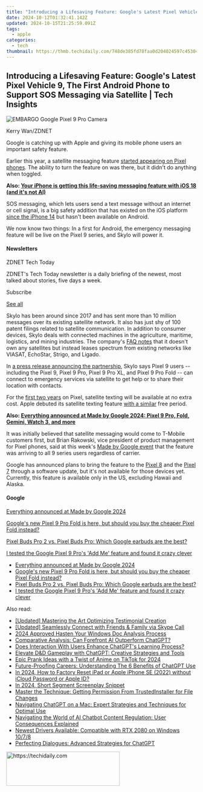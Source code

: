 ```yaml
---
title: "Introducing a Lifesaving Feature: Google's Latest Pixel Vehicle 9, The First Android Phone to Support SOS Messaging via Satellite | Tech Insights"
date: 2024-10-12T01:32:41.142Z
updated: 2024-10-15T21:25:59.091Z
tags:
  - apple
categories:
  - tech
thumbnail: https://thmb.techidaily.com/748de385fd78faa0d204024597c45304a88577256e08ed293c3cd91c5718eb11.jpg
---
```


## Introducing a Lifesaving Feature: Google's Latest Pixel Vehicle 9, The First Android Phone to Support SOS Messaging via Satellite | Tech Insights

![EMBARGO Google Pixel 9 Pro Camera](https://www.zdnet.com/a/img/resize/0fdea0d316ef54f06d0a959c0f64335d8cf2c49c/2024/08/10/a45b95ea-6698-4e9f-a8b0-6a36ec747472/dsc01588.jpg?auto=webp&width=1280)

Kerry Wan/ZDNET

Google is catching up with Apple and giving its mobile phone users an important safety feature.

Earlier this year, a satellite messaging feature [started appearing on Pixel phones](https://www.zdnet.com/article/satellite-sos-is-showing-up-on-pixel-phones-how-it-can-help-you-in-an-emergency/). The ability to turn the feature on was there, but it didn't do anything when toggled.

**Also: [Your iPhone is getting this life-saving messaging feature with iOS 18 (and it's not AI)](https://www.zdnet.com/article/your-iphone-is-getting-this-life-saving-messaging-feature-with-ios-18-and-its-not-ai/)**

SOS messaging, which lets users send a text message without an internet or cell signal, is a big safety addition that has existed on the iOS platform [since the iPhone 14](https://www.zdnet.com/article/how-to-use-the-iphone-14s-new-emergency-sos-text-via-satellite-feature/) but hasn't been available on Android.

We now know two things: In a first for Android, the emergency messaging feature will be live on the Pixel 9 series, and Skylo will power it.

#### Newsletters

ZDNET Tech Today

ZDNET's Tech Today newsletter is a daily briefing of the newest, most talked about stories, five days a week.

 Subscribe

[See all](https://www.zdnet.com/newsletters/)

Skylo has been around since 2017 and has sent more than 10 million messages over its existing satellite network. It also has just shy of 100 patent filings related to satellite communication. In addition to consumer devices, Skylo deals with connected machines in the agriculture, maritime, logistics, and mining industries. The company's [FAQ notes](https://www.skylo.tech/faq) that it doesn't own any satellites but instead leases spectrum from existing networks like VIASAT, EchoStar, Strigo, and Ligado.

In [a press release announcing the partnership](https://www.businesswire.com/news/home/20240813059141/en/Skylo-Connectivity-Enables-New-Satellite-SOS-Feature-on-Google-Pixel-9-Series), Skylo says Pixel 9 users -- including the Pixel 9, Pixel 9 Pro, Pixel 9 Pro XL, and Pixel 9 Pro Fold -- can connect to emergency services via satellite to get help or to share their location with contacts. 

For the [first two years](https://blog.google/products/pixel/google-pixel-9-pro-xl/) on Pixel, satellite texting will be available at no extra cost. Apple debuted its satellite texting feature [with a similar](https://www.zdnet.com/article/your-iphone-is-getting-this-life-saving-messaging-feature-with-ios-18-and-its-not-ai/) free period.

**Also: [Everything announced at Made by Google 2024: Pixel 9 Pro, Fold, Gemini, Watch 3, and more](https://www.zdnet.com/article/everything-announced-at-made-by-google-2024-pixel-9-pro-fold-gemini-watch-3-and-more/)**

It was initially believed that satellite messaging would come to T-Mobile customers first, but Brian Rakowski, vice president of product management for Pixel phones, said at this week's [Made by Google event](https://www.zdnet.com/article/everything-announced-at-made-by-google-2024-pixel-9-pro-fold-gemini-watch-3-and-more/) that the feature was arriving to all 9 series users regardless of carrier. 

Google has announced plans to bring the feature to the [Pixel 8](https://www.zdnet.com/article/googles-pixel-8-is-the-real-star-of-its-android-lineup-andnow-its-200-off/) and the [Pixel 7](https://www.zdnet.com/article/pixel-7-and-pixel-7-pro-hands-on-the-start-of-googles-walled-garden/) through a software update, but it's not available for those devices yet. Currently, this feature is available only in the US, excluding Hawaii and Alaska.

#### Google

[Everything announced at Made by Google 2024](https://www.zdnet.com/article/everything-announced-at-made-by-google-2024-pixel-9-pro-fold-gemini-watch-3-and-more/ "Everything announced at Made by Google 2024")

[Google's new Pixel 9 Pro Fold is here, but should you buy the cheaper Pixel Fold instead?](https://www.zdnet.com/article/google-pixel-9-pro-fold-vs-pixel-fold/ "Google's new Pixel 9 Pro Fold is here, but should you buy the cheaper Pixel Fold instead?")

[Pixel Buds Pro 2 vs. Pixel Buds Pro: Which Google earbuds are the best?](https://www.zdnet.com/article/pixel-buds-pro-2-vs-pixel-buds-pro-which-google-earbuds-are-the-best/ "Pixel Buds Pro 2 vs. Pixel Buds Pro: Which Google earbuds are the best?")

[I tested the Google Pixel 9 Pro's 'Add Me' feature and found it crazy clever](https://www.zdnet.com/article/the-google-pixel-9-pros-add-me-feature-is-an-ar-camera-tool-youll-actually-use/ "I tested the Google Pixel 9 Pro's 'Add Me' feature and found it crazy clever")

* [Everything announced at Made by Google 2024](https://www.zdnet.com/article/everything-announced-at-made-by-google-2024-pixel-9-pro-fold-gemini-watch-3-and-more/ "Everything announced at Made by Google 2024")
* [Google's new Pixel 9 Pro Fold is here, but should you buy the cheaper Pixel Fold instead?](https://www.zdnet.com/article/google-pixel-9-pro-fold-vs-pixel-fold/ "Google's new Pixel 9 Pro Fold is here, but should you buy the cheaper Pixel Fold instead?")
* [Pixel Buds Pro 2 vs. Pixel Buds Pro: Which Google earbuds are the best?](https://www.zdnet.com/article/pixel-buds-pro-2-vs-pixel-buds-pro-which-google-earbuds-are-the-best/ "Pixel Buds Pro 2 vs. Pixel Buds Pro: Which Google earbuds are the best?")
* [I tested the Google Pixel 9 Pro's 'Add Me' feature and found it crazy clever](https://www.zdnet.com/article/the-google-pixel-9-pros-add-me-feature-is-an-ar-camera-tool-youll-actually-use/ "I tested the Google Pixel 9 Pro's 'Add Me' feature and found it crazy clever")

<ins class="adsbygoogle"
     style="display:block"
     data-ad-format="autorelaxed"
     data-ad-client="ca-pub-7571918770474297"
     data-ad-slot="1223367746"></ins>

<ins class="adsbygoogle"
     style="display:block"
     data-ad-client="ca-pub-7571918770474297"
     data-ad-slot="8358498916"
     data-ad-format="auto"
     data-full-width-responsive="true"></ins>

<span class="atpl-alsoreadstyle">Also read:</span>
<div><ul>
<li><a href="https://extra-skills.techidaily.com/updated-mastering-the-art-optimizing-testimonial-creation/"><u>[Updated] Mastering the Art Optimizing Testimonial Creation</u></a></li>
<li><a href="https://screen-sharing-recording.techidaily.com/updated-seamlessly-connect-with-friends-and-family-via-skype-call/"><u>[Updated] Seamlessly Connect with Friends & Family via Skype Call</u></a></li>
<li><a href="https://some-knowledge.techidaily.com/2024-approved-hasten-your-windows-doc-analysis-process/"><u>2024 Approved Hasten Your Windows Doc Analysis Process</u></a></li>
<li><a href="https://tech-hub.techidaily.com/comparative-analysis-can-forefront-ai-outperform-chatgpt/"><u>Comparative Analysis: Can Forefront AI Outperform ChatGPT?</u></a></li>
<li><a href="https://tech-hub.techidaily.com/does-interaction-with-users-enhance-chatgpts-learning-process/"><u>Does Interaction With Users Enhance ChatGPT's Learning Process?</u></a></li>
<li><a href="https://tech-hub.techidaily.com/elevate-dandd-gameplay-with-chatgpt-creative-strategies-and-tools/"><u>Elevate D&D Gameplay with ChatGPT: Creative Strategies and Tools</u></a></li>
<li><a href="https://tiktok-video-files.techidaily.com/epic-prank-ideas-with-a-twist-of-anime-on-tiktok-for-2024/"><u>Epic Prank Ideas with a Twist of Anime on TikTok for 2024</u></a></li>
<li><a href="https://tech-hub.techidaily.com/future-proofing-careers-understanding-the-6-benefits-of-chatgpt-use/"><u>Future-Proofing Careers: Understanding The 6 Benefits of ChatGPT Use</u></a></li>
<li><a href="https://activate-lock.techidaily.com/in-2024-how-to-factory-reset-ipad-or-apple-iphone-se-2022-without-icloud-password-or-apple-id-by-drfone-ios/"><u>In 2024, How to Factory Reset iPad or Apple iPhone SE (2022) without iCloud Password or Apple ID?</u></a></li>
<li><a href="https://extra-approaches.techidaily.com/in-2024-short-segment-screenplay-snippet/"><u>In 2024, Short Segment Screenplay Snippet</u></a></li>
<li><a href="https://win-howtos.techidaily.com/master-the-technique-getting-permission-from-trustedinstaller-for-file-changes/"><u>Master the Technique: Getting Permission From TrustedInstaller for File Changes</u></a></li>
<li><a href="https://tech-hub.techidaily.com/navigating-chatgpt-on-a-mac-expert-strategies-and-techniques-for-optimal-use/"><u>Navigating ChatGPT on a Mac: Expert Strategies and Techniques for Optimal Use</u></a></li>
<li><a href="https://tech-hub.techidaily.com/navigating-the-world-of-ai-chatbot-content-regulation-user-consequences-explained/"><u>Navigating the World of AI Chatbot Content Regulation: User Consequences Explained</u></a></li>
<li><a href="https://win-dash.techidaily.com/newest-drivers-available-compatible-with-rtx-2080-on-windows-1078/"><u>Newest Drivers Available: Compatible with RTX 2080 on Windows 10/7/8</u></a></li>
<li><a href="https://tech-hub.techidaily.com/perfecting-dialogues-advanced-strategies-for-chatgpt/"><u>Perfecting Dialogues: Advanced Strategies for ChatGPT</u></a></li>
</ul></div>

<!-- affiliate ads begin -->
<a href="https://aligracehair.sjv.io/c/5597632/1948876/19272" target="_top" id="1948876">
  <img src="//a.impactradius-go.com/display-ad/19272-1948876" border="0" alt="https://techidaily.com" width="300" height="90"/>
</a>
<img height="0" width="0" src="https://aligracehair.sjv.io/i/5597632/1948876/19272" style="position:absolute;visibility:hidden;" border="0" />
<!-- affiliate ads end -->

